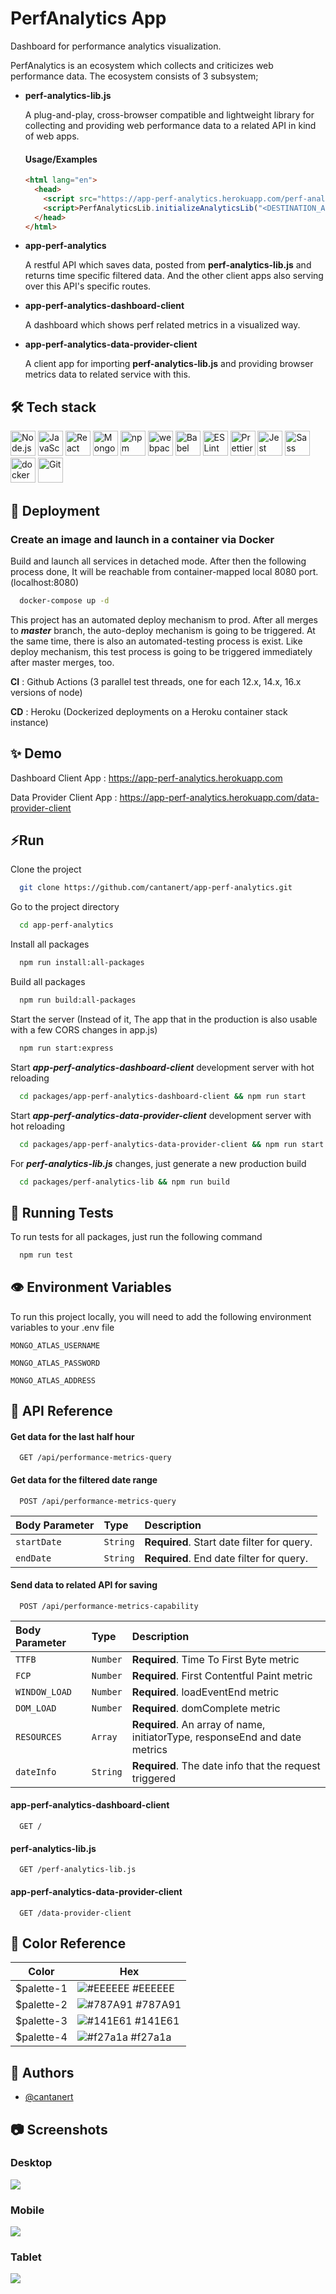 
# PerfAnalytics App

Dashboard for performance analytics visualization.

PerfAnalytics is an ecosystem which collects and criticizes web performance data. The ecosystem consists of 3 subsystem;
- **perf-analytics-lib.js**

  A plug-and-play, cross-browser compatible and lightweight library for collecting and providing web performance data to a related API in kind of web apps.
  #### Usage/Examples

  ```html
  <html lang="en">
    <head>
      <script src="https://app-perf-analytics.herokuapp.com/perf-analytics-lib.js"></script>
      <script>PerfAnalyticsLib.initializeAnalyticsLib("<DESTINATION_API_URL>");</script>
    </head>
  </html>
  ```
- **app-perf-analytics**

  A restful API which saves data, posted from **perf-analytics-lib.js** and returns time specific filtered data. And the other client apps also serving over this API's specific routes.
- **app-perf-analytics-dashboard-client**

  A dashboard which shows perf related metrics in a visualized way.
- **app-perf-analytics-data-provider-client**

  A client app for importing **perf-analytics-lib.js** and providing browser metrics data to related service with this.

## 🛠 Tech stack

<a href="https://nodejs.org/" title="Node.js"><img src="https://github.com/get-icon/geticon/raw/master/icons/nodejs-icon.svg" alt="Node.js" width="40px" height="40px"></a>
<a href="https://developer.mozilla.org/en-US/docs/Web/JavaScript" title="JavaScript"><img src="https://github.com/get-icon/geticon/raw/master/icons/javascript.svg" alt="JavaScript" width="40px" height="40px"></a>
<a href="https://reactjs.org/" title="React"><img src="https://github.com/get-icon/geticon/raw/master/icons/react.svg" alt="React" width="40px" height="40px"></a>
<a href="https://www.mongodb.org/" title="MongoDB"><img src="https://github.com/get-icon/geticon/raw/master/icons/mongodb-icon.svg" alt="MongoDB" width="40px" height="40px"></a>
<a href="https://www.npmjs.com/" title="npm"><img src="https://github.com/get-icon/geticon/raw/master/icons/npm.svg" alt="npm" width="40px" height="40px"></a>
<a href="https://webpack.js.org/" title="webpack"><img src="https://github.com/get-icon/geticon/raw/master/icons/webpack.svg" alt="webpack" width="40px" height="40px"></a>
<a href="https://babeljs.io/" title="Babel"><img src="https://github.com/get-icon/geticon/raw/master/icons/babel.svg" alt="Babel" width="40px" height="40px"></a>
<a href="https://eslint.org/" title="ESLint"><img src="https://github.com/get-icon/geticon/raw/master/icons/eslint.svg" alt="ESLint" width="40px" height="40px"></a>
<a href="https://prettier.io/" title="Prettier"><img src="https://github.com/get-icon/geticon/raw/master/icons/prettier.svg" alt="Prettier" width="40px" height="40px"></a>
<a href="https://jestjs.io/" title="Jest"><img src="https://github.com/get-icon/geticon/raw/master/icons/jest.svg" alt="Jest" width="40px" height="40px"></a>
<a href="https://sass-lang.com/" title="Sass"><img src="https://github.com/get-icon/geticon/raw/master/icons/sass.svg" alt="Sass" width="40px" height="40px"></a>
<a href="https://www.docker.com/" title="docker"><img src="https://github.com/get-icon/geticon/raw/master/icons/docker-icon.svg" alt="docker" width="40px" height="40px"></a>
<a href="https://git-scm.com/" title="Git"><img src="https://github.com/get-icon/geticon/raw/master/icons/git-icon.svg" alt="Git" width="40px" height="40px"></a>

## 🚀 Deployment

### Create an image and launch in a container via Docker

Build and launch all services in detached mode. After then the following process done, It will be reachable from container-mapped local 8080 port. (localhost:8080)

```bash
  docker-compose up -d
```


This project has an automated deploy mechanism to prod. After all merges to ***master*** branch, the auto-deploy mechanism is going to be triggered.
At the same time, there is also an automated-testing process is exist. Like deploy mechanism, this test process is going to be triggered immediately after master merges, too.

**CI** : Github Actions (3 parallel test threads, one for each 12.x, 14.x, 16.x versions of node)

**CD** : Heroku (Dockerized deployments on a Heroku container stack instance)


## ✨ Demo

Dashboard Client App : https://app-perf-analytics.herokuapp.com

Data Provider Client App : https://app-perf-analytics.herokuapp.com/data-provider-client


## ⚡Run 

Clone the project

```bash
  git clone https://github.com/cantanert/app-perf-analytics.git
```

Go to the project directory

```bash
  cd app-perf-analytics
```

Install all packages

```bash
  npm run install:all-packages
```

Build all packages

```bash
  npm run build:all-packages
```

Start the server (Instead of it, The app that in the production is also usable with a few CORS changes in app.js)

```bash
  npm run start:express
```

Start ***app-perf-analytics-dashboard-client***  development server with hot reloading

```bash
  cd packages/app-perf-analytics-dashboard-client && npm run start
```

Start ***app-perf-analytics-data-provider-client***  development server with hot reloading

```bash
  cd packages/app-perf-analytics-data-provider-client && npm run start
```

For ***perf-analytics-lib.js*** changes, just generate a new production build

```bash
  cd packages/perf-analytics-lib && npm run build
```

## 🧪 Running Tests

To run tests for all packages, just run the following command

```bash
  npm run test
```


## 👁 Environment Variables

To run this project locally, you will need to add the following environment variables to your .env file

`MONGO_ATLAS_USERNAME`

`MONGO_ATLAS_PASSWORD`

`MONGO_ATLAS_ADDRESS`



## 🔌 API Reference

#### Get data for the last half hour

```
  GET /api/performance-metrics-query
```


#### Get data for the filtered date range

```
  POST /api/performance-metrics-query
```

| Body Parameter | Type     | Description                       |
| :-------- | :------- | :-------------------------------- |
| `startDate`      | `String` | **Required**. Start date filter for query. |
| `endDate`      | `String` | **Required**. End date filter for query. |

#### Send data to related API for saving

```
  POST /api/performance-metrics-capability
```

| Body Parameter | Type     | Description                       |
| :-------- | :------- | :-------------------------------- |
| `TTFB`      | `Number` | **Required**. Time To First Byte metric |
| `FCP`      | `Number` | **Required**. First Contentful Paint metric |
| `WINDOW_LOAD`      | `Number` | **Required**. loadEventEnd metric |
| `DOM_LOAD`      | `Number` | **Required**. domComplete metric |
| `RESOURCES`      | `Array` | **Required**. An array of name, initiatorType, responseEnd and date metrics |
| `dateInfo`      | `String` | **Required**. The date info that the request triggered |

#### app-perf-analytics-dashboard-client

```
  GET /
```

#### perf-analytics-lib.js

```
  GET /perf-analytics-lib.js
```

#### app-perf-analytics-data-provider-client

```
  GET /data-provider-client
```

## 🎨 Color Reference

| Color      | Hex                                                                |
|------------| ------------------------------------------------------------------ |
| $palette-1 | ![#EEEEEE](https://via.placeholder.com/10/EEEEEE?text=+) #EEEEEE |
| $palette-2 | ![#787A91](https://via.placeholder.com/10/787A91?text=+) #787A91 |
| $palette-3 | ![#141E61](https://via.placeholder.com/10/141E61?text=+) #141E61 |
| $palette-4 | ![#f27a1a](https://via.placeholder.com/10/f27a1a?text=+) #f27a1a |


## 👤 Authors

- [@cantanert](https://www.github.com/cantanert)

## 📷 Screenshots

### Desktop

![](assets/img/desktop-2.png)

### Mobile

![](assets/img/mobile-2.png)

### Tablet

![](assets/img/tablet-2.png)
